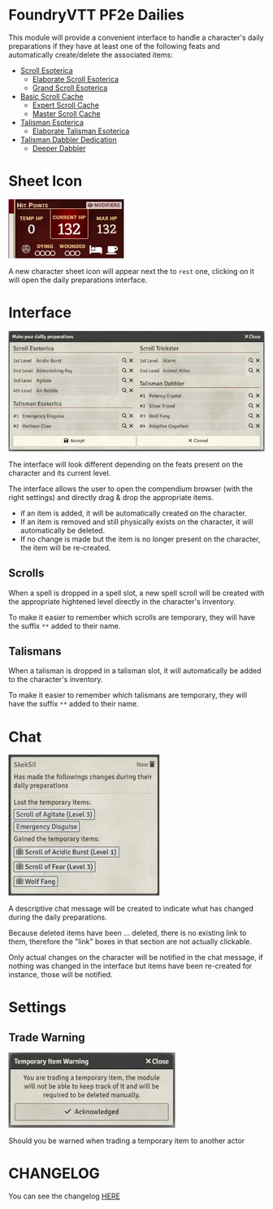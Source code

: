# FoundryVTT PF2e Dailies

This module will provide a convenient interface to handle a character's daily preparations if they have at least one of the following feats and automatically create/delete the associated items:

-   [Scroll Esoterica](https://2e.aonprd.com/Feats.aspx?ID=3713)
    -   [Elaborate Scroll Esoterica](https://2e.aonprd.com/Feats.aspx?ID=3720)
    -   [Grand Scroll Esoterica](https://2e.aonprd.com/Feats.aspx?ID=3730)
-   [Basic Scroll Cache](https://2e.aonprd.com/Feats.aspx?ID=2054)
    -   [Expert Scroll Cache](https://2e.aonprd.com/Feats.aspx?ID=2056)
    -   [Master Scroll Cache](https://2e.aonprd.com/Feats.aspx?ID=2057)
-   [Talisman Esoterica](https://2e.aonprd.com/Feats.aspx?ID=3706)
    -   [Elaborate Talisman Esoterica](https://2e.aonprd.com/Feats.aspx?ID=3716)
-   [Talisman Dabbler Dedication](https://2e.aonprd.com/Feats.aspx?ID=2079)
    -   [Deeper Dabbler](https://2e.aonprd.com/Feats.aspx?ID=2081)

# Sheet Icon

![](./readme/icon.webp)

A new character sheet icon will appear next the to `rest` one, clicking on it will open the daily preparations interface.

# Interface

![](./readme/interface.webp)

The interface will look different depending on the feats present on the character and its current level.

The interface allows the user to open the compendium browser (with the right settings) and directly drag & drop the appropriate items.

-   if an item is added, it will be automatically created on the character.
-   If an item is removed and still physically exists on the character, it will automatically be deleted.
-   If no change is made but the item is no longer present on the character, the item will be re-created.

## Scrolls

When a spell is dropped in a spell slot, a new spell scroll will be created with the appropriate hightened level directly in the character's inventory.

To make it easier to remember which scrolls are temporary, they will have the suffix `**` added to their name.

## Talismans

When a talisman is dropped in a talisman slot, it will automatically be added to the character's inventory.

To make it easier to remember which talismans are temporary, they will have the suffix `**` added to their name.

# Chat

![](./readme/chat.webp)

A descriptive chat message will be created to indicate what has changed during the daily preparations.

Because deleted items have been ... deleted, there is no existing link to them, therefore the "link" boxes in that section are not actually clickable.

Only actual changes on the character will be notified in the chat message, if nothing was changed in the interface but items have been re-created for instance, those will be notified.

# Settings

## Trade Warning

![](./readme/warning.webp)

Should you be warned when trading a temporary item to another actor

# CHANGELOG

You can see the changelog [HERE](./CHANGELOG.md)
